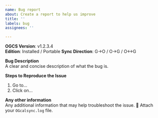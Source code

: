 ```yaml
---
name: Bug report
about: Create a report to help us improve
title: ''
labels: bug
assignees: ''

---
```


<!-- FAILURE TO FOLLOW THESE STEPS MAY RESULT IN YOUR ISSUE SIMPLY BEING CLOSED!

1. Upgrade to the latest alpha release to check if the problem is already fixed.  
2. Reproduce the issue and then, to aid investigation, provide your OGcalsync.log file. A how-to is at https://github.com/phw198/OutlookGoogleCalendarSync/wiki/Reporting-problems#locating-your-ogcalsynclog-file
3. Use the below template to report your issue.  
-->

**OGCS Version**: v1.2.3.4  
**Edition**: Installed / Portable
**Sync Direction**: G->O / O->G / O<->G

**Bug Description**  
A clear and concise description of what the bug is. 

**Steps to Reproduce the Issue**  
1. Go to...
1. Click on...

**Any other information**  
Any additional information that may help troubleshoot the issue.
:paperclip: Attach your `OGcalsync.log` file.
